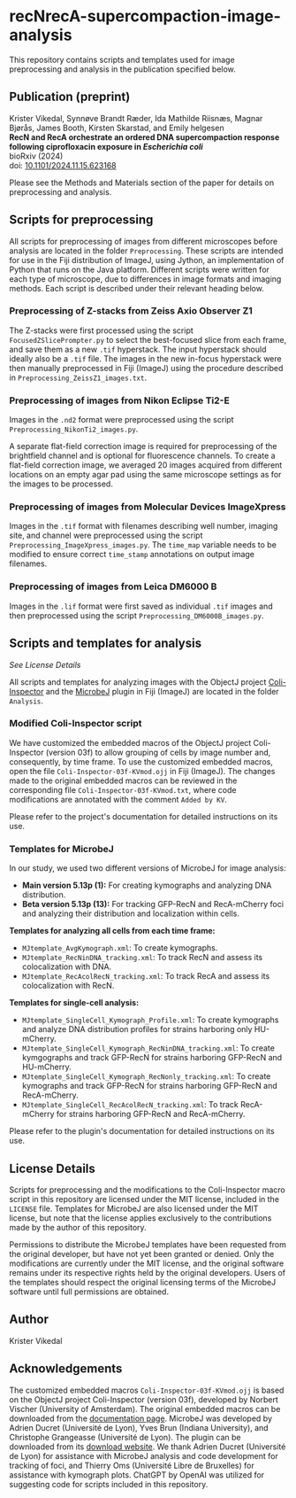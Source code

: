 # recNrecA-supercompaction-image-analysis

This repository contains scripts and templates used for image preprocessing and analysis in the publication specified below.


## Publication (preprint)

Krister Vikedal, Synnøve Brandt Ræder, Ida Mathilde Riisnæs, Magnar Bjørås, James Booth, Kirsten Skarstad, and Emily helgesen <br>
**RecN and RecA orchestrate an ordered DNA supercompaction response following ciprofloxacin exposure in <i>Escherichia coli</i>**<br>
bioRxiv (2024)<br>
doi: [10.1101/2024.11.15.623168](https://doi.org/10.1101/2024.11.15.623168)

Please see the Methods and Materials section of the paper for details on preprocessing and analysis. 


## Scripts for preprocessing

All scripts for preprocessing of images from different microscopes before analysis are located in the folder `Preprocessing`. These scripts are intended for use in the Fiji distribution of ImageJ, using Jython, an implementation of Python that runs on the Java platform. Different scripts were written for each type of microscope, due to differences in image formats and imaging methods. Each script is described under their relevant heading below. 

### Preprocessing of Z-stacks from Zeiss Axio Observer Z1

The Z-stacks were first processed using the script `FocusedZSlicePrompter.py` to select the best-focused slice from each frame, and save them as a new `.tif` hyperstack. The input hyperstack should ideally also be a `.tif` file. The images in the new in-focus hyperstack were then manually preprocessed in Fiji (ImageJ) using the procedure described in `Preprocessing_ZeissZ1_images.txt`. 

### Preprocessing of images from Nikon Eclipse Ti2-E

Images in the `.nd2` format were preprocessed using the script `Preprocessing_NikonTi2_images.py`.

A separate flat-field correction image is required for preprocessing of the brightfield channel and is optional for fluorescence channels. To create a flat-field correction image, we averaged 20 images acquired from different locations on an empty agar pad using the same microscope settings as for the images to be processed. 

### Preprocessing of images from Molecular Devices ImageXpress

Images in the `.tif` format with filenames describing well number, imaging site, and channel were preprocessed using the script `Preprocessing_ImageXpress_images.py`. The `time_map` variable needs to be modified to ensure correct `time_stamp` annotations on output image filenames. 

### Preprocessing of images from Leica DM6000 B

Images in the `.lif` format were first saved as individual `.tif` images and then preprocessed using the script `Preprocessing_DM6000B_images.py`.


## Scripts and templates for analysis

_See License Details_

All scripts and templates for analyzing images with the ObjectJ project [Coli-Inspector](https://sils.fnwi.uva.nl/bcb/objectj/examples/Coli-Inspector/Coli-Inspector-MD/coli-inspector.html) and the [MicrobeJ](https://www.microbej.com/) plugin in Fiji (ImageJ) are located in the folder `Analysis`. 

### Modified Coli-Inspector script

We have customized the embedded macros of the ObjectJ project Coli-Inspector (version 03f) to allow grouping of cells by image number and, consequently, by time frame. To use the customized embedded macros, open the file `Coli-Inspector-03f-KVmod.ojj` in Fiji (ImageJ). The changes made to the original embedded macros can be reviewed in the corresponding file `Coli-Inspector-03f-KVmod.txt`, where code modifications are annotated with the comment `Added by KV`.

Please refer to the project's documentation for detailed instructions on its use. 

### Templates for MicrobeJ

In our study, we used two different versions of MicrobeJ for image analysis: 
- **Main version 5.13p (1):** For creating kymographs and analyzing DNA distribution.
- **Beta version 5.13p (13):** For tracking GFP-RecN and RecA-mCherry foci and analyzing their distribution and localization within cells. 

**Templates for analyzing all cells from each time frame:** 
- `MJtemplate_AvgKymograph.xml`: To create kymographs.
- `MJtemplate_RecNinDNA_tracking.xml`: To track RecN and assess its colocalization with DNA. 
- `MJtemplate_RecAcolRecN_tracking.xml`: To track RecA and assess its colocalization with RecN.

**Templates for single-cell analysis:** 
- `MJtemplate_SingleCell_Kymograph_Profile.xml`: To create kymographs and analyze DNA distribution profiles for strains harboring only HU-mCherry. 
- `MJtemplate_SingleCell_Kymograph_RecNinDNA_tracking.xml`: To create kymgographs and track GFP-RecN for strains harboring GFP-RecN and HU-mCherry. 
- `MJtemplate_SingleCell_Kymograph_RecNonly_tracking.xml`: To create kymographs and track GFP-RecN for strains harboring GFP-RecN and RecA-mCherry.
- `MJtemplate_SingleCell_RecAcolRecN_tracking.xml`: To track RecA-mCherry for strains harboring GFP-RecN and RecA-mCherry.

Please refer to the plugin's documentation for detailed instructions on its use. 


## License Details

Scripts for preprocessing and the modifications to the Coli-Inspector macro script in this repository are licensed under the MIT license, included in the `LICENSE` file. Templates for MicrobeJ are also licensed under the MIT license, but note that the license applies exclusively to the contributions made by the author of this repository. 

Permissions to distribute the MicrobeJ templates have been requested from the original developer, but have not yet been granted or denied. Only the modifications are currently under the MIT license, and the original software remains under its respective rights held by the original developers. Users of the templates should respect the original licensing terms of the MicrobeJ software until full permissions are obtained. 

## Author

Krister Vikedal

## Acknowledgements

The customized embedded macros `Coli-Inspector-03f-KVmod.ojj` is based on the ObjectJ project Coli-Inspector (version 03f), developed by Norbert Vischer (University of Amsterdam). The original embedded macros can be downloaded from the [documentation page](https://sils.fnwi.uva.nl/bcb/objectj/examples/Coli-Inspector/Coli-Inspector-MD/coli-inspector.html). MicrobeJ was developed by Adrien Ducret (Université de Lyon), Yves Brun (Indiana University), and Christophe Grangeasse (Université de Lyon). The plugin can be downloaded from its [download website](https://www.microbej.com/download-2/). We thank Adrien Ducret (Université de Lyon) for assistance with MicrobeJ analysis and code development for tracking of foci, and Thierry Oms (Université Libre de Bruxelles) for assistance with kymograph plots. ChatGPT by OpenAI was utilized for suggesting code for scripts included in this repository.
